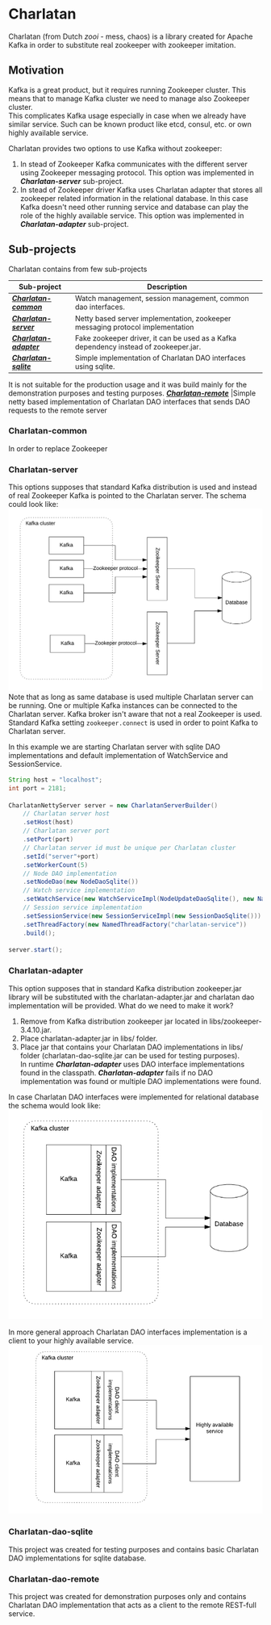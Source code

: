 # Charlatan

Charlatan (from Dutch _zooi_ - mess, chaos) is a library created for Apache Kafka in order to
substitute real zookeeper with zookeeper imitation. 

## Motivation
Kafka is a great product, but it requires running Zookeeper cluster. This means that to manage 
Kafka cluster we need to manage also Zookeeper cluster.  
This complicates Kafka usage especially in case when we already have similar service. Such 
can be known product like etcd, consul, etc. or own highly available service.

Charlatan provides two options to use Kafka without zookeeper:
1. In stead of Zookeeper Kafka communicates with the different server using Zookeeper messaging 
protocol. This option was implemented in ***Charlatan-server*** sub-project.
2. In stead of Zookeeper driver Kafka uses Charlatan adapter that stores all zookeeper related
information in the relational database. In this case Kafka doesn't need other running service
and database can play the role of the highly available service. This option was implemented in 
***Charlatan-adapter*** sub-project.

## Sub-projects 
Charlatan contains from few sub-projects

Sub-project             |Description
------------------------|------------ 
[***Charlatan-common***](#charlatan-common)  |Watch management, session management, common dao interfaces.
[***Charlatan-server***](#charlatan-server)  |Netty based server implementation, zookeeper messaging protocol implementation
[***Charlatan-adapter***](#charlatan-adapter)|Fake zookeeper driver, it can be used as a Kafka dependency instead of zookeeper.jar.
[***Charlatan-sqlite***](#charlatan-dao-sqlite)  |Simple implementation of Charlatan DAO interfaces using sqlite. 
It is not  suitable for the production usage and it was build mainly for the demonstration purposes and testing purposes.
[***Charlatan-remote***](#charlatan-dao-remote)  |Simple netty based implementation of Charlatan DAO interfaces that sends DAO requests to the remote server

### Charlatan-common<a name="charlatan-common"></a>
In order to replace Zookeeper 
### Charlatan-server<a name="charlatan-server"></a>
This options supposes that standard Kafka distribution is used and instead of real Zookeeper
Kafka is pointed to the Charlatan server. The schema could look like: 
![CharlatanServer](imgs/CharlatanServer.png "Charlatan server usage")
Note that as long as same database is used multiple Charlatan server can be running.
One or multiple Kafka instances can be connected to the Charlatan server. Kafka broker isn't aware that 
not a real Zookeeper is used. Standard Kafka setting ```zookeeper.connect``` is used in order to point Kafka to 
Charlatan server.  

In this example we are starting Charlatan server with sqlite DAO implementations 
and default implementation of WatchService and SessionService.
```java
String host = "localhost";
int port = 2181;

CharlatanNettyServer server = new CharlatanServerBuilder()
	// Charlatan server host
	.setHost(host)
	// Charlatan server port
	.setPort(port)
	// Charlatan server id must be unique per Charlatan cluster
	.setId("server"+port)
	.setWorkerCount(5)
	// Node DAO implementation
	.setNodeDao(new NodeDaoSqlite())
	// Watch service implementation
	.setWatchService(new WatchServiceImpl(NodeUpdateDaoSqlite(), new NamedThreadFactory("charlatan-watch-service")))
	// Session service implementation
	.setSessionService(new SessionServiceImpl(new SessionDaoSqlite()))
	.setThreadFactory(new NamedThreadFactory("charlatan-service"))
	.build();

server.start();
```

### Charlatan-adapter<a name="charlatan-adapter"></a>
This option supposes that in standard Kafka distribution zookeeper.jar library will be substituted 
with the charlatan-adapter.jar and charlatan dao implementation will be provided. 
What do we need to make it work?
1. Remove from Kafka distribution zookeeper jar located in libs/zookeeper-3.4.10.jar.
2. Place charlatan-adapter.jar in libs/ folder.
3. Place jar that contains your Charlatan DAO implementations in libs/ folder (charlatan-dao-sqlite.jar can be 
used for testing purposes).
<br>In runtime ***Charlatan-adapter*** uses DAO interface implementations found in the classpath. 
***Charlatan-adapter*** fails if no DAO implementation was found or multiple DAO implementations were found.

In case Charlatan DAO interfaces were implemented for relational database the schema would look like:
![CharlatanAdapter1](imgs/CharlatanAdapterDB.png "Charlatan adapter with relational database")

In more general approach Charlatan DAO interfaces implementation is a client to your highly available service.
![CharlatanAdapter](imgs/CharlatanAdapter.png "Charlatan adapter general implementation")

### Charlatan-dao-sqlite<a name="charlatan-dao-sqlite"></a>
This project was created for testing purposes and contains basic Charlatan DAO implementations for sqlite database.
### Charlatan-dao-remote<a name="charlatan-dao-remote"></a>
This project was created for demonstration purposes only and contains Charlatan DAO implementation that acts as a client
 to the remote REST-full service. 

